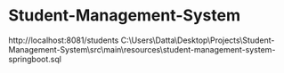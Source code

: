 # Student-Management-System

http://localhost:8081/students
C:\Users\Datta\Desktop\Projects\Student-Management-System\src\main\resources\student-management-system-springboot.sql